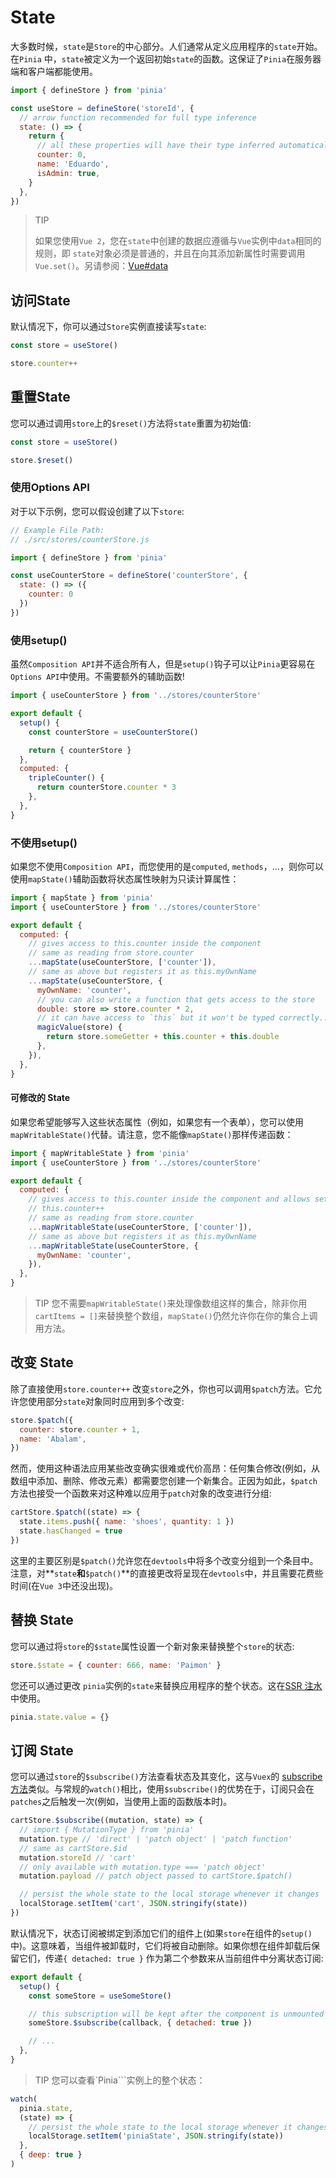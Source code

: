 # State

大多数时候，`state`是`Store`的中心部分。人们通常从定义应用程序的`state`开始。在`Pinia` 中，`state`被定义为一个返回初始`state`的函数。这保证了`Pinia`在服务器端和客户端都能使用。

```js
import { defineStore } from 'pinia'

const useStore = defineStore('storeId', {
  // arrow function recommended for full type inference
  state: () => {
    return {
      // all these properties will have their type inferred automatically
      counter: 0,
      name: 'Eduardo',
      isAdmin: true,
    }
  },
})
```

> TIP
>
> 如果您使用`Vue 2`，您在`state`中创建的数据应遵循与`Vue`实例中`data`相同的规则，即 `state`对象必须是普通的，并且在向其添加新属性时需要调用`Vue.set()`。另请参阅：[Vue#data](https://vuejs.org/v2/api/#data)



## 访问State

默认情况下，你可以通过`Store`实例直接读写`state`:

```js
const store = useStore()

store.counter++
```



## 重置State

您可以通过调用`store`上的`$reset()`方法将`state`重置为初始值:

```js
const store = useStore()

store.$reset()
```

### 使用Options API

对于以下示例，您可以假设创建了以下`store`:

```js
// Example File Path:
// ./src/stores/counterStore.js

import { defineStore } from 'pinia'

const useCounterStore = defineStore('counterStore', {
  state: () => ({
    counter: 0
  })
})
```

### 使用setup()

虽然`Composition API`并不适合所有人，但是`setup()`钩子可以让`Pinia`更容易在`Options API`中使用。不需要额外的辅助函数!

```js
import { useCounterStore } from '../stores/counterStore'

export default {
  setup() {
    const counterStore = useCounterStore()

    return { counterStore }
  },
  computed: {
    tripleCounter() {
      return counterStore.counter * 3
    },
  },
}
```

### 不使用setup()

如果您不使用`Composition API`，而您使用的是`computed`, `methods`，…，则你可以使用`mapState()`辅助函数将状态属性映射为只读计算属性：

```js
import { mapState } from 'pinia'
import { useCounterStore } from '../stores/counterStore'

export default {
  computed: {
    // gives access to this.counter inside the component
    // same as reading from store.counter
    ...mapState(useCounterStore, ['counter']),
    // same as above but registers it as this.myOwnName
    ...mapState(useCounterStore, {
      myOwnName: 'counter',
      // you can also write a function that gets access to the store
      double: store => store.counter * 2,
      // it can have access to `this` but it won't be typed correctly...
      magicValue(store) {
        return store.someGetter + this.counter + this.double
      },
    }),
  },
}
```

#### 可修改的 State

如果您希望能够写入这些状态属性（例如，如果您有一个表单），您可以使用`mapWritableState()`代替。请注意，您不能像`mapState()`那样传递函数：

```js
import { mapWritableState } from 'pinia'
import { useCounterStore } from '../stores/counterStore'

export default {
  computed: {
    // gives access to this.counter inside the component and allows setting it
    // this.counter++
    // same as reading from store.counter
    ...mapWritableState(useCounterStore, ['counter']),
    // same as above but registers it as this.myOwnName
    ...mapWritableState(useCounterStore, {
      myOwnName: 'counter',
    }),
  },
}
```

> TIP
> 您不需要`mapWritableState()`来处理像数组这样的集合，除非你用`cartItems = []`来替换整个数组，`mapState()`仍然允许你在你的集合上调用方法。



## 改变 State

除了直接使用`store.counter++` 改变`store`之外，你也可以调用`$patch`方法。它允许您使用部分`state`对象同时应用到多个改变:

```js
store.$patch({
  counter: store.counter + 1,
  name: 'Abalam',
})
```

然而，使用这种语法应用某些改变确实很难或代价高昂：任何集合修改(例如，从数组中添加、删除、修改元素）都需要您创建一个新集合。正因为如此，`$patch`方法也接受一个函数来对这种难以应用于`patch`对象的改变进行分组:

```js
cartStore.$patch((state) => {
  state.items.push({ name: 'shoes', quantity: 1 })
  state.hasChanged = true
})
```

这里的主要区别是`$patch()`允许您在`devtools`中将多个改变分组到一个条目中。注意，对**`state`**和**`$patch()`**的直接更改将呈现在`devtools`中，并且需要花费些时间(在`Vue 3`中还没出现)。



## 替换 State

您可以通过将`store`的`$state`属性设置一个新对象来替换整个`store`的状态:

```js
store.$state = { counter: 666, name: 'Paimon' }
```

您还可以通过更改 `pinia`实例的`state`来替换应用程序的整个状态。这在[SSR 注水](https://pinia.vuejs.org/ssr/#state-hydration)中使用。

```js
pinia.state.value = {}
```



## 订阅 State

您可以通过`store`的`$subscribe()`方法查看状态及其变化，这与`Vuex`的 [subscribe 方法](https://vuex.vuejs.org/api/#subscribe)类似。与常规的`watch()`相比，使用`$subscribe()`的优势在于，订阅只会在`patches`之后触发一次(例如，当使用上面的函数版本时)。

```js
cartStore.$subscribe((mutation, state) => {
  // import { MutationType } from 'pinia'
  mutation.type // 'direct' | 'patch object' | 'patch function'
  // same as cartStore.$id
  mutation.storeId // 'cart'
  // only available with mutation.type === 'patch object'
  mutation.payload // patch object passed to cartStore.$patch()

  // persist the whole state to the local storage whenever it changes
  localStorage.setItem('cart', JSON.stringify(state))
})
```

默认情况下，状态订阅被绑定到添加它们的组件上(如果`store`在组件的`setup()`中)。这意味着，当组件被卸载时，它们将被自动删除。如果你想在组件卸载后保留它们，传递`{ detached: true }` 作为第二个参数来从当前组件中分离状态订阅:

```js
export default {
  setup() {
    const someStore = useSomeStore()

    // this subscription will be kept after the component is unmounted
    someStore.$subscribe(callback, { detached: true })

    // ...
  },
}
```

> TIP
> 您可以查看`Pinia```实例上的整个状态：

```js
watch(
  pinia.state,
  (state) => {
    // persist the whole state to the local storage whenever it changes
    localStorage.setItem('piniaState', JSON.stringify(state))
  },
  { deep: true }
)
```

